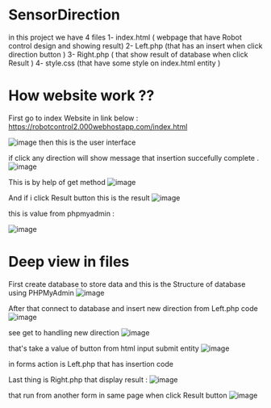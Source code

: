 # SensorDirection

in this project we have 4 files 
1- index.html ( webpage that have Robot control design and showing result)
2- Left.php (that has an insert when click direction button )
3- Right.php ( that show result of database when click Result )
4- style.css (that have some style on index.html entity )



# How website work ??

First go to index Website in link below :
https://robotcontrol2.000webhostapp.com/index.html

![image](https://user-images.githubusercontent.com/110176361/185809859-2447642c-a9b9-4041-887c-f63f20d33bc2.png)
 then this is the user interface 
 
if click any direction will show message that insertion succefully complete .
![image](https://user-images.githubusercontent.com/110176361/185809921-3f4a79a5-a426-41d1-b984-753b5d14a40c.png)

This is by help of get method 
![image](https://user-images.githubusercontent.com/110176361/185809940-62555b08-5559-4b1f-a1ef-6e016720685e.png)

And if i click Result button this is the result 
![image](https://user-images.githubusercontent.com/110176361/185809990-a1b15857-3854-4c89-9089-f1336b7e9d1e.png)

this is value from phpmyadmin :

![image](https://user-images.githubusercontent.com/110176361/185810537-c5cf38c4-c6f0-443f-a43c-833f9b6aadc3.png)

# Deep view in files 

First create database to store data and this is the Structure of database using PHPMyAdmin
![image](https://user-images.githubusercontent.com/110176361/185810095-5df54a8c-da30-4109-b24f-ed19b5fefa5e.png)

After that connect to database and insert new direction from Left.php code 
![image](https://user-images.githubusercontent.com/110176361/185810177-c5c3fd10-a533-4f35-ab8e-c98cae807841.png)

see get to handling new direction 
![image](https://user-images.githubusercontent.com/110176361/185810229-e916352a-5366-4569-bf35-c83fc8c6006a.png)

that's take a value of button from html input submit entity 
![image](https://user-images.githubusercontent.com/110176361/185810295-4ad2d046-092e-473d-8c67-05a7efc13d66.png)

in forms action is Left.php that has insertion code 

Last thing is Right.php that display result :
![image](https://user-images.githubusercontent.com/110176361/185810371-932bd437-69ad-4476-8016-5d6b7a1d01a0.png)

that run from another form in same page when click Result button 
![image](https://user-images.githubusercontent.com/110176361/185810401-ae38a042-f056-4876-b0c8-84dafb3e1a57.png)


